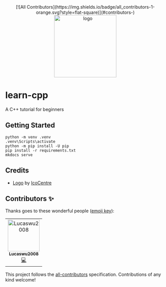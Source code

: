 <div align="center">
<!-- ALL-CONTRIBUTORS-BADGE:START - Do not remove or modify this section -->
[![All Contributors](https://img.shields.io/badge/all_contributors-1-orange.svg?style=flat-square)](#contributors-)
<!-- ALL-CONTRIBUTORS-BADGE:END -->
    <img src="https://cdn0.iconfinder.com/data/icons/icocentre-free-icons/152/f-code-cpp_128-512.png" alt="logo" height="196">
</div>

# learn-cpp

A C++ tutorial for beginners

## Getting Started

    python -m venv .venv
    .venv\Scripts\activate
    python -m pip install -U pip
    pip install -r requirements.txt
    mkdocs serve

## Credits

- [Logo][1] by [IcoCentre][2]

[1]: https://www.iconfinder.com/icons/308015/cpp_code_icon
[2]: https://www.iconfinder.com/konekierto

## Contributors ✨

Thanks goes to these wonderful people ([emoji key](https://allcontributors.org/docs/en/emoji-key)):

<!-- ALL-CONTRIBUTORS-LIST:START - Do not remove or modify this section -->
<!-- prettier-ignore-start -->
<!-- markdownlint-disable -->
<table>
  <tbody>
    <tr>
      <td align="center"><a href="https://github.com/Lucaswu2008"><img src="https://avatars.githubusercontent.com/u/81584640?v=4?s=100" width="100px;" alt="Lucaswu2008"/><br /><sub><b>Lucaswu2008</b></sub></a><br /><a href="https://github.com/coding-armadillo/learn-cpp/commits?author=Lucaswu2008" title="Code">💻</a></td>
    </tr>
  </tbody>
</table>

<!-- markdownlint-restore -->
<!-- prettier-ignore-end -->

<!-- ALL-CONTRIBUTORS-LIST:END -->

This project follows the [all-contributors](https://github.com/all-contributors/all-contributors) specification. Contributions of any kind welcome!